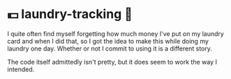 # 💵 laundry-tracking 👕
I quite often find myself forgetting how much money I've put on my laundry card and when I did that, so I got the idea to make this while doing my laundry one day. Whether or not I commit to using it is a different story.

The code itself admittedly isn't pretty, but it does seem to work the way I intended. 

